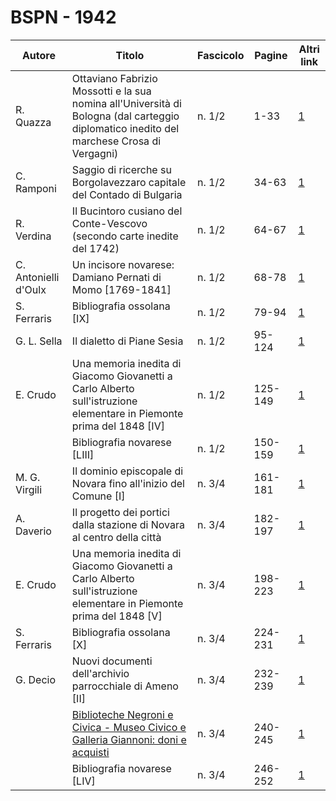 # BSPN - 1942

| Autore               | Titolo                                                                                                                                   | Fascicolo | Pagine  | Altri link                                             |
|----------------------|------------------------------------------------------------------------------------------------------------------------------------------|-----------|---------|--------------------------------------------------------|
| R. Quazza            | Ottaviano Fabrizio Mossotti e la sua nomina all'Università di Bologna (dal carteggio diplomatico inedito del marchese Crosa di Vergagni) | n. 1/2    | 1-33    | [1](https://en.calameo.com/read/0072607350ae240baa389) |
| C. Ramponi           | Saggio di ricerche su Borgolavezzaro capitale del Contado di Bulgaria                                                                    | n. 1/2    | 34-63   | [1](https://en.calameo.com/read/0072607350ae240baa389) |
| R. Verdina           | Il Bucintoro cusiano del Conte-Vescovo (secondo carte inedite del 1742)                                                                  | n. 1/2    | 64-67   | [1](https://en.calameo.com/read/0072607350ae240baa389) |
| C. Antonielli d'Oulx | Un incisore novarese: Damiano Pernati di Momo [1769-1841]                                                                                | n. 1/2    | 68-78   | [1](https://en.calameo.com/read/0072607350ae240baa389) |
| S. Ferraris          | Bibliografia ossolana [IX]                                                                                                               | n. 1/2    | 79-94   | [1](https://en.calameo.com/read/0072607350ae240baa389) |
| G. L. Sella          | Il dialetto di Piane Sesia                                                                                                               | n. 1/2    | 95-124  | [1](https://en.calameo.com/read/0072607350ae240baa389) |
| E. Crudo             | Una memoria inedita di Giacomo Giovanetti a Carlo Alberto sull'istruzione elementare in Piemonte prima del 1848 [IV]                     | n. 1/2    | 125-149 | [1](https://en.calameo.com/read/0072607350ae240baa389) |
|                      | Bibliografia novarese [LIII]                                                                                                             | n. 1/2    | 150-159 | [1](https://en.calameo.com/read/0072607350ae240baa389) |
| M. G. Virgili        | Il dominio episcopale di Novara fino all'inizio del Comune [I]                                                                           | n. 3/4    | 161-181 | [1](https://en.calameo.com/read/00726073552c2f14e5e1d) |
| A. Daverio           | Il progetto dei portici dalla stazione di Novara al centro della città                                                                   | n. 3/4    | 182-197 | [1](https://en.calameo.com/read/00726073552c2f14e5e1d) |
| E. Crudo             | Una memoria inedita di Giacomo Giovanetti a Carlo Alberto sull'istruzione elementare in Piemonte prima del 1848 [V]                      | n. 3/4    | 198-223 | [1](https://en.calameo.com/read/00726073552c2f14e5e1d) |
| S. Ferraris          | Bibliografia ossolana [X]                                                                                                                | n. 3/4    | 224-231 | [1](https://en.calameo.com/read/00726073552c2f14e5e1d) |
| G. Decio             | Nuovi documenti dell'archivio parrocchiale di Ameno [II]                                                                                 | n. 3/4    | 232-239 | [1](https://en.calameo.com/read/00726073552c2f14e5e1d) |
|                      | [Biblioteche Negroni e Civica - Museo Civico e Galleria Giannoni: doni e acquisti](http://www.ssno.it/BSPNo/bspn_not42.html#423)         | n. 3/4    | 240-245 | [1](https://en.calameo.com/read/00726073552c2f14e5e1d) |
|                      | Bibliografia novarese [LIV]                                                                                                              | n. 3/4    | 246-252 | [1](https://en.calameo.com/read/00726073552c2f14e5e1d) |
